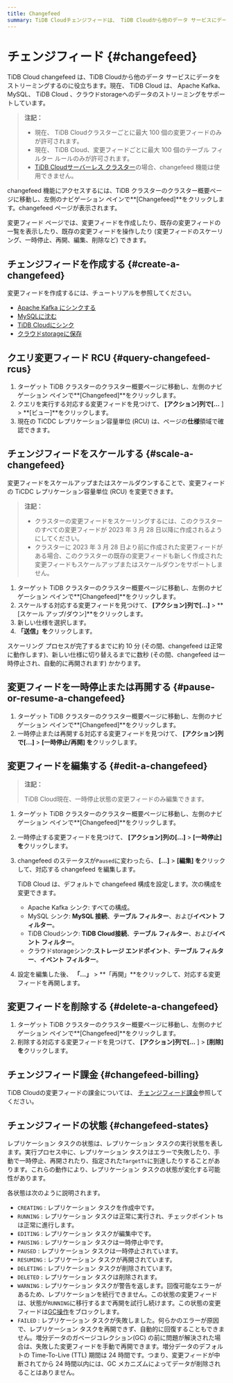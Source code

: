 ```yaml
---
title: Changefeed
summary: TiDB Cloudチェンジフィードは、 TiDB Cloudから他のデータ サービスにデータをストリーミングするのに役立ちます。
---
```


# チェンジフィード {#changefeed}

TiDB Cloud changefeed は、TiDB Cloudから他のデータ サービスにデータをストリーミングするのに役立ちます。現在、 TiDB Cloud は、 Apache Kafka、MySQL、 TiDB Cloud 、クラウドstorageへのデータのストリーミングをサポートしています。

> **注記：**
>
> -   現在、 TiDB Cloudクラスターごとに最大 100 個の変更フィードのみが許可されます。
> -   現在、 TiDB Cloud、変更フィードごとに最大 100 個のテーブル フィルター ルールのみが許可されます。
> -   [TiDB Cloudサーバーレス クラスター](/tidb-cloud/select-cluster-tier.md#tidb-cloud-serverless)の場合、changefeed 機能は使用できません。

changefeed 機能にアクセスするには、TiDB クラスターのクラスター概要ページに移動し、左側のナビゲーション ペインで**[Changefeed]**をクリックします。changefeed ページが表示されます。

変更フィード ページでは、変更フィードを作成したり、既存の変更フィードの一覧を表示したり、既存の変更フィードを操作したり (変更フィードのスケーリング、一時停止、再開、編集、削除など) できます。

## チェンジフィードを作成する {#create-a-changefeed}

変更フィードを作成するには、チュートリアルを参照してください。

-   [Apache Kafka にシンクする](/tidb-cloud/changefeed-sink-to-apache-kafka.md)
-   [MySQLに沈む](/tidb-cloud/changefeed-sink-to-mysql.md)
-   [TiDB Cloudにシンク](/tidb-cloud/changefeed-sink-to-tidb-cloud.md)
-   [クラウドstorageに保存](/tidb-cloud/changefeed-sink-to-cloud-storage.md)

## クエリ変更フィード RCU {#query-changefeed-rcus}

1.  ターゲット TiDB クラスターのクラスター概要ページに移動し、左側のナビゲーション ペインで**[Changefeed]**をクリックします。
2.  クエリを実行する対応する変更フィードを見つけて、 **[アクション]**列で**[...** ] &gt; **[ビュー]**をクリックします。
3.  現在の TiCDC レプリケーション容量単位 (RCU) は、ページの**仕様**領域で確認できます。

## チェンジフィードをスケールする {#scale-a-changefeed}

変更フィードをスケールアップまたはスケールダウンすることで、変更フィードの TiCDC レプリケーション容量単位 (RCU) を変更できます。

> **注記：**
>
> -   クラスターの変更フィードをスケーリングするには、このクラスターのすべての変更フィードが 2023 年 3 月 28 日以降に作成されるようにしてください。
> -   クラスターに 2023 年 3 月 28 日より前に作成された変更フィードがある場合、このクラスターの既存の変更フィードも新しく作成された変更フィードもスケールアップまたはスケールダウンをサポートしません。

1.  ターゲット TiDB クラスターのクラスター概要ページに移動し、左側のナビゲーション ペインで**[Changefeed]**をクリックします。
2.  スケールする対応する変更フィードを見つけて、 **[アクション]**列で**[...]** &gt; **[スケール アップ/ダウン]**をクリックします。
3.  新しい仕様を選択します。
4.  **「送信」を**クリックします。

スケーリング プロセスが完了するまでに約 10 分 (その間、changefeed は正常に動作します)、新しい仕様に切り替えるまでに数秒 (その間、changefeed は一時停止され、自動的に再開されます) かかります。

## 変更フィードを一時停止または再開する {#pause-or-resume-a-changefeed}

1.  ターゲット TiDB クラスターのクラスター概要ページに移動し、左側のナビゲーション ペインで**[Changefeed]**をクリックします。
2.  一時停止または再開する対応する変更フィードを見つけて、 **[アクション]**列で**[...]** &gt; **[一時停止/再開] を**クリックします。

## 変更フィードを編集する {#edit-a-changefeed}

> **注記：**
>
> TiDB Cloud現在、一時停止状態の変更フィードのみ編集できます。

1.  ターゲット TiDB クラスターのクラスター概要ページに移動し、左側のナビゲーション ペインで**[Changefeed]**をクリックします。

2.  一時停止する変更フィードを見つけて、 **[アクション]**列の**[...]** &gt; **[一時停止] を**クリックします。

3.  changefeed のステータスが`Paused`に変わったら、 **[...]** &gt; **[編集] を**クリックして、対応する changefeed を編集します。

    TiDB Cloud は、デフォルトで changefeed 構成を設定します。次の構成を変更できます。

    -   Apache Kafka シンク: すべての構成。
    -   MySQL シンク: **MySQL 接続**、**テーブル フィルター**、および**イベント フィルター**。
    -   TiDB Cloudシンク: **TiDB Cloud接続**、**テーブル フィルター**、および**イベント フィルター**。
    -   クラウドstorageシンク:**ストレージ エンドポイント**、**テーブル フィルター**、**イベント フィルター**。

4.  設定を編集した後、 **「...」** &gt; **「再開」**をクリックして、対応する変更フィードを再開します。

## 変更フィードを削除する {#delete-a-changefeed}

1.  ターゲット TiDB クラスターのクラスター概要ページに移動し、左側のナビゲーション ペインで**[Changefeed]**をクリックします。
2.  削除する対応する変更フィードを見つけて、 **[アクション]**列で**[...** ] &gt; **[削除] を**クリックします。

## チェンジフィード課金 {#changefeed-billing}

TiDB Cloudの変更フィードの課金については、 [チェンジフィード課金](/tidb-cloud/tidb-cloud-billing-ticdc-rcu.md)参照してください。

## チェンジフィードの状態 {#changefeed-states}

レプリケーション タスクの状態は、レプリケーション タスクの実行状態を表します。実行プロセス中に、レプリケーション タスクはエラーで失敗したり、手動で一時停止、再開されたり、指定された`TargetTs`に到達したりすることがあります。これらの動作により、レプリケーション タスクの状態が変化する可能性があります。

各状態は次のように説明されます。

-   `CREATING` : レプリケーション タスクを作成中です。
-   `RUNNING` : レプリケーション タスクは正常に実行され、チェックポイント ts は正常に進行します。
-   `EDITING` : レプリケーション タスクが編集中です。
-   `PAUSING` : レプリケーション タスクは一時停止中です。
-   `PAUSED` : レプリケーション タスクは一時停止されています。
-   `RESUMING` : レプリケーション タスクが再開されています。
-   `DELETING` : レプリケーション タスクが削除されています。
-   `DELETED` : レプリケーション タスクは削除されます。
-   `WARNING` : レプリケーション タスクが警告を返します。回復可能なエラーがあるため、レプリケーションを続行できません。この状態の変更フィードは、状態が`RUNNING`に移行するまで再開を試行し続けます。この状態の変更フィードは[GC操作](https://docs.pingcap.com/tidb/stable/garbage-collection-overview)をブロックします。
-   `FAILED` : レプリケーション タスクが失敗しました。何らかのエラーが原因で、レプリケーション タスクを再開できず、自動的に回復することもできません。増分データのガベージコレクション(GC) の前に問題が解決された場合は、失敗した変更フィードを手動で再開できます。増分データのデフォルトの Time-To-Live (TTL) 期間は 24 時間です。つまり、変更フィードが中断されてから 24 時間以内には、GC メカニズムによってデータが削除されることはありません。
